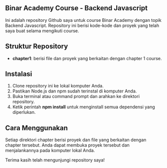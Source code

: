 ## **Binar Academy Course - Backend Javascript**

Ini adalah repository Github saya untuk course Binar Academy dengan topik Backend Javascript. Repository ini berisi kode-kode dan proyek yang telah saya buat selama mengikuti course.

## **Struktur Repository**

*   **chapter1**: berisi file dan proyek yang berkaitan dengan chapter 1 course.

## **Instalasi**

1.  Clone repository ini ke lokal komputer Anda.
2.  Pastikan Node.js dan npm sudah terinstal di komputer Anda.
3.  Buka terminal atau command prompt dan arahkan ke direktori repository.
4.  Ketik perintah **npm install** untuk menginstall semua dependensi yang diperlukan.

## **Cara Menggunakan**

Setiap direktori chapter berisi proyek dan file yang berkaitan dengan chapter tersebut. Anda dapat membuka proyek tersebut dan menjalankannya pada komputer lokal Anda.

Terima kasih telah mengunjungi repository saya!